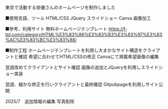 東京で活動する俳優さんのホームページを制作しました

■使用言語、ツール
HTML/CSS
JQuery スライドショー
Canva 画像加工

■参考、利用サイト
無料ホームページテンプレート https://f-tpl.com/category/HTML%E3%83%86%E3%83%B3%E3%83%97%E3%83%AC%E3%83%BC%E3%83%88/

■制作工程
ホームページテンプレートを利用し大まかなサイト構造をクライアントと確認
希望に合わせてHTML/CSSの修正
Canvaにて掲載希望画像の編集

翌週改めてクライアントとサイト確認
画像の追加とJQueryを利用しスライドショー実装

翌週、細かな修正を行いクライアントと最終確認
Gitpubpageを利用しサイト公開

2025/7　追加情報の編集 写真削除
